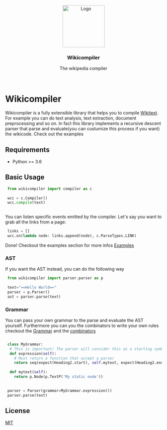 <br />
<p align="center">
  <a href="https://github.com/iwasingh/Wikicompiler">
    <img src="https://i.imgur.com/fcuaUFj.png" alt="Logo" width="135px">
  </a>

  <h3 align="center">Wikicompiler</h3>

  <p align="center">
    The wikipedia compiler
    <br />
    <br />
    <br />
  </p>
</p> 

# Wikicompiler

Wikicompiler is a fully extensible library that helps you to compile [Wikitext](https://www.mediawiki.org/wiki/Wikitext). For example you can do text analysis, text extraction, document preprocessing and so on. In fact this library implements a recursive descent parser that parse and evaluate(you can custumize this process if you want) the wikicode. Check out the examples


## Requirements
* Python >= 3.6

## Basic Usage
```python
 from wikicompiler import compiler as c
 
 wcc = c.Compiler()
 wcc.compile(text)
 
```
You can listen specific events emitted by the compiler. Let's say you want to grab all the links from a page:

```python
 links = []
 wcc.on(lambda node: links.append(node), c.ParseTypes.LINK) 

```
Done! Checkout the examples section for more infos [Examples](https://github.com/iwasingh/Wikicompiler/tree/master/examples)

### AST

If you want the AST instead, you can do the following way
```python
 from wikicompiler import parser.parser as p
 
 text="==Hello World=="
 parser = p.Parser()
 ast = parser.parse(text)

```

### Grammar
You can pass your own grammar to the parse and evaluate the AST yourself. Furthermore you can you the combinators to write your own rules checkout the [Grammar](https://github.com/iwasingh/Wikicompiler/blob/master/parser/grammar.py) and the [combinators](https://github.com/iwasingh/Wikicompiler/blob/master/utils/combinators.py)

```python

 class MyGrammar:
  # This is important! The parser will consider this as a starting symbol
  def expression(self):
    # Must return a function that accept a parser
    return seq(expect(Heading2.start), self.mytext, expect(Heading2.end))
  
  def mytext(self):
    return p.Node(p.TextP('My static node'))
    
 
 parser = Parser(grammar=MyGrammar.expression())
 parser.parse(text)
```

## License
[MIT](https://github.com/iwasingh/Wikicompiler/blob/master/LICENSE)